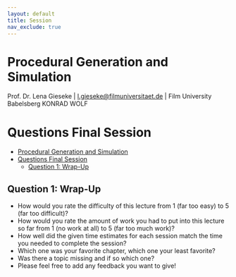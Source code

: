 ```yaml
---
layout: default
title: Session
nav_exclude: true
---
```


# Procedural Generation and Simulation

Prof. Dr. Lena Gieseke \| l.gieseke@filmuniversitaet.de \| Film University Babelsberg KONRAD WOLF


# Questions Final Session

* [Procedural Generation and Simulation](#procedural-generation-and-simulation)
* [Questions Final Session](#questions-final-session)
    * [Question 1: Wrap-Up](#question-1-wrap-up)

## Question 1: Wrap-Up

* How would you rate the difficulty of this lecture from 1 (far too easy) to 5 (far too difficult)?
* How would you rate the amount of work you had to put into this lecture so far from 1 (no work at all) to 5 (far too much work)?
* How well did the given time estimates for each session match the time you needed to complete the session?
* Which one was your favorite chapter, which one your least favorite?
* Was there a topic missing and if so which one?
* Please feel free to add any feedback you want to give!